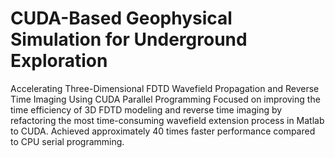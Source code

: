 # CUDA-Based Geophysical Simulation for Underground Exploration

Accelerating Three-Dimensional FDTD Wavefield Propagation and Reverse Time Imaging
Using CUDA Parallel Programming
Focused on improving the time efficiency of 3D FDTD modeling and reverse time imaging by refactoring the most time-consuming wavefield extension process in Matlab to CUDA.
Achieved approximately 40 times faster performance compared to CPU serial programming.
